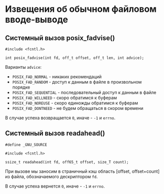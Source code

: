 # Извещения об обычном файловом вводе-выводе

## Системный вызов posix_fadvise()

    #include <fcntl.h>
    
    int posix_fadvise(int fd, off_t offset, off_t len, int advice);
    
Варианты `advice`:
* `POSIX_FAD_NORMAL` - никаких рекомендаций
* `POSIX_FAD_RANDOM` - доступ к данным в файле в произвольном порядке
* `POSIX_FAD_SEQUENTIAL` - последовательный доступ к данным в файле
* `POSIX_FAD_WILLNEED` - скоро обратимся к буферам
* `POSIX_FAD_NOREUSE` - скоро единожды обратимся к буферам
* `POSIX_FAD_DONTNEED` - не будем обращаться в скором времени

В случае успеха возвращается `0`, иначе - `-1` и `errno`.

## Системный вызов readahead()

    #define _GNU_SOURCE
    
    #include <fcntl.h>
    
    ssize_t readahead(int fd, off65_t offset, size_T count);
    
При вызове мы заносим в страничный кэш область [offset, offset+count] из файла, обозначаемого дескриптором `fd`.

В случае успеха вернется `0`, иначе - `-1` и `errno`.